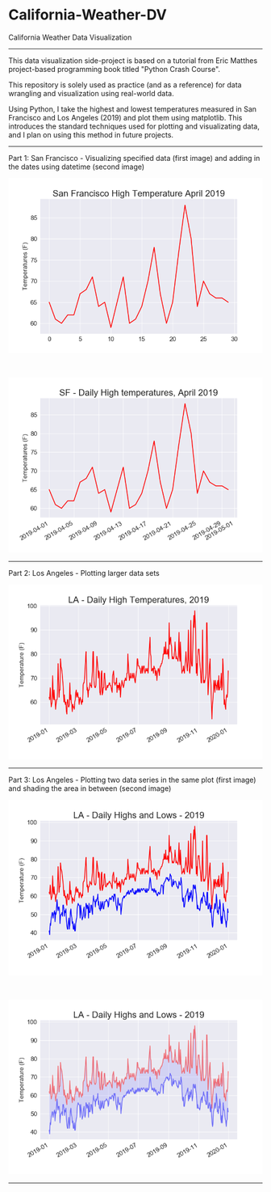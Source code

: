 # California-Weather-DV
California Weather Data Visualization

--------------------------------------------------------------------------------------------------------

This data visualization side-project is based on a tutorial from Eric Matthes project-based programming book titled "Python Crash Course".

This repository is solely used as practice (and as a reference) for data wrangling and visualization using real-world data. 

Using Python, I take the highest and lowest temperatures measured in San Francisco and Los Angeles (2019) and plot them using matplotlib. This introduces the standard techniques used for plotting and visualizating data, and I plan on using this method in future projects.

--------------------------------------------------------------------------------------------------------

Part 1: San Francisco - Visualizing specified data (first image) and adding in the dates using datetime (second image)

![](plots/sf1.png)

<br>

![](plots/sf2.png)

--------------------------------------------------------------------------------------------------------

Part 2: Los Angeles - Plotting larger data sets

![](plots/la1.png)

--------------------------------------------------------------------------------------------------------

Part 3: Los Angeles - Plotting two data series in the same plot (first image) and shading the area in between (second image)

![](plots/la2.png)

<br>

![](plots/la3.png)

--------------------------------------------------------------------------------------------------------
